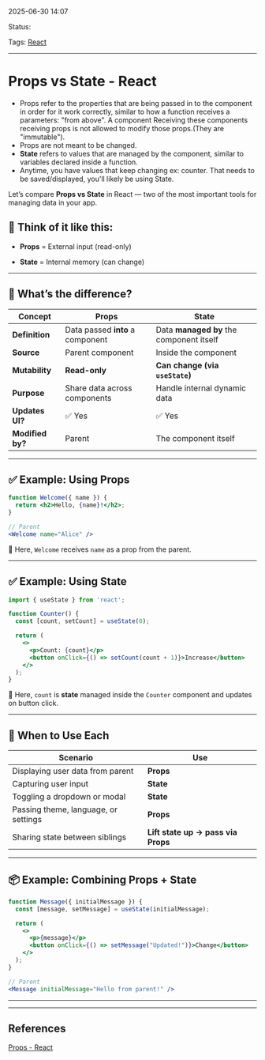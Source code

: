 
2025-06-30 14:07

Status:

Tags: [React](../../../3%20-%20Tags/React.md)

---
# Props vs State - React
- Props refer to the properties that are being passed in to the component in order for it work correctly, similar to how a function receives a parameters: "from above". A component Receiving these components receiving props is not allowed to modify those props.(They are "immutable").
- Props are not meant to be changed.
- **State** refers to values that are managed by the component, similar to variables declared inside a function. 
- Anytime, you have values that keep changing ex: counter. That needs to be saved/displayed, you'll likely be using State.

Let’s compare **Props vs State** in React — two of the most important tools for managing data in your app.

## 🧠 Think of it like this:

- **Props** = External input (read-only)
    
- **State** = Internal memory (can change)
    
---

## 🧠 What’s the difference?

| Concept          | **Props**                        | **State**                                |
| ---------------- | -------------------------------- | ---------------------------------------- |
| **Definition**   | Data passed **into** a component | Data **managed by** the component itself |
| **Source**       | Parent component                 | Inside the component                     |
| **Mutability**   | **Read-only**                    | **Can change (via `useState`)**          |
| **Purpose**      | Share data across components     | Handle internal dynamic data             |
| **Updates UI?**  | ✅ Yes                            | ✅ Yes                                    |
| **Modified by?** | Parent                           | The component itself                     |

---

## ✅ Example: Using **Props**

```jsx
function Welcome({ name }) {
  return <h2>Hello, {name}!</h2>;
}

// Parent
<Welcome name="Alice" />
```

🧠 Here, `Welcome` receives `name` as a prop from the parent.

---

## ✅ Example: Using **State**

```jsx
import { useState } from 'react';

function Counter() {
  const [count, setCount] = useState(0);

  return (
    <>
      <p>Count: {count}</p>
      <button onClick={() => setCount(count + 1)}>Increase</button>
    </>
  );
}
```

🧠 Here, `count` is **state** managed inside the `Counter` component and updates on button click.

---

## 🔁 When to Use Each

| Scenario                             | Use                                |
| ------------------------------------ | ---------------------------------- |
| Displaying user data from parent     | **Props**                          |
| Capturing user input                 | **State**                          |
| Toggling a dropdown or modal         | **State**                          |
| Passing theme, language, or settings | **Props**                          |
| Sharing state between siblings       | **Lift state up → pass via Props** |

---

## 📦 Example: Combining Props + State

```jsx
function Message({ initialMessage }) {
  const [message, setMessage] = useState(initialMessage);

  return (
    <>
      <p>{message}</p>
      <button onClick={() => setMessage("Updated!")}>Change</button>
    </>
  );
}

// Parent
<Message initialMessage="Hello from parent!" />
```

---




---
## References
[Props - React](Props%20-%20React.md)